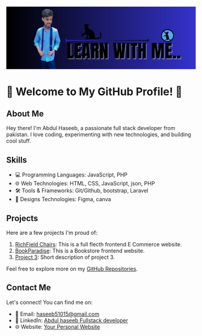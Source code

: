 ![logo](https://github.com/Haseeb1389446/Haseeb1389446/blob/main/github%20banner.png)

# 🚀 Welcome to My GitHub Profile! 🚀

## About Me

Hey there! I'm Abdul Haseeb, a passionate full stack developer from pakistan. I love coding, experimenting with new technologies, and building cool stuff.

## Skills

- 💻 Programming Languages: JavaScript, PHP
- 🌐 Web Technologies: HTML, CSS, JavaScript, json, PHP
- 🛠️ Tools & Frameworks: Git/Github, bootstrap, Laravel
- 🧩 Designs Technologies: Figma, canva 

## Projects

Here are a few projects I'm proud of:

1. [RichField Chairs](https://github.com/Haseeb1389446/RichField-Chairs): This is a full flecth frontend E Commerce website.
2. [BookParadise](https://github.com/Haseeb1389446/BookParadise): This is a Bookstore frontend website.
3. [Project 3](link-to-roject-3): Short description of project 3.

Feel free to explore more on my [GitHub Repositories]([link-to-github](https://github.com/haseeb51015?tab=repositories)).

## Contact Me

Let's connect! You can find me on:

- 📧 Email: [haseeb51015@gmail.com](haseeb51015@gmail.com)
- 💼 LinkedIn: [Abdul haseeb Fullstack developer](https://www.linkedin.com/in/abdul-haseeb-fullstack-developer-b2846b314/)
- 🌐 Website: [Your Personal Website](link-to-website)
